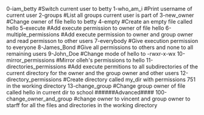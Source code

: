 0-iam_betty	#Switch current user to betty
1-who_am_i	#Print username of current user
2-groups	#List all groups current user is part of
3-new_owner	#Change owner of file hello to betty
4-empty		#Create an empty file called hello
5-execute	#Add execute permission to owner of file hello
6-multiple_permissions	#Add execute permission to owner and group owner and read permisson to other users
7-everybody	#Give execution permission to everyone
8-James_Bond	#Give all permissions to others and none to all remaining users
9-John_Doe	#Change mode of hello to -rwxr-x-wx
10-mirror_permissions #Mirror olleh's permissions to hello
11-directories_permissions #Add execute permitions to all subdirectories of the current directory for the owner and the group owner and other users
12-directory_permissions #Create directory called my_dir with permissions 751 in the working directory
13-change_group	#Change group owner of file called hello in current dir to school
######Advanced####
100-change_owner_and_group	#change owner to vincent and group owner to starff for all the files and directories in the working directory
